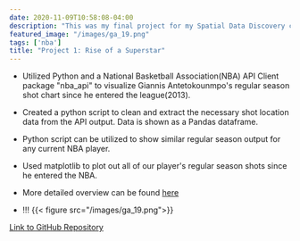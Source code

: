 ```yaml
---
date: 2020-11-09T10:58:08-04:00
description: "This was my final project for my Spatial Data Discovery class."
featured_image: "/images/ga_19.png"
tags: ['nba']
title: "Project 1: Rise of a Superstar"
---
```


* Utilized Python and a National Basketball Association(NBA) API Client package "nba_api" to visualize Giannis Antetokounmpo's regular season shot chart since he entered the league(2013).

* Created a python script to clean and extract the necessary shot location data from the API output. Data is shown as a Pandas dataframe.

* Python script can be utilized to show similar regular season output for any
current NBA player.

* Used matplotlib to plot out all of our player's regular season shots since he entered the NBA.

* More detailed overview can be found [here](https://spatial-data-discovery.github.io/project-rhan9.html)

* !!!
{{< figure src="/images/ga_19.png">}}


[Link to GitHub Repository](https://github.com/rhan9/nba_player_shotchart)
